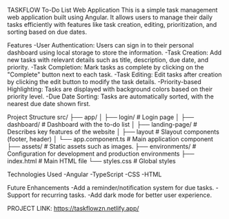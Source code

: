 TASKFLOW
To-Do List Web Application
This is a simple task management web application built using Angular. It allows users to manage their daily tasks efficiently with features like task creation, editing, prioritization, and sorting based on due dates.

Features
-User Authentication: Users can sign in to their personal dashboard using local storage to store the information.
-Task Creation: Add new tasks with relevant details such as title, description, due date, and priority.
-Task Completion: Mark tasks as complete by clicking on the "Complete" button next to each task.
-Task Editing: Edit tasks after creation by clicking the edit button to modify the task details.
-Priority-based Highlighting: Tasks are displayed with background colors based on their priority level.
-Due Date Sorting: Tasks are automatically sorted, with the nearest due date shown first.

Project Structure
src/
├── app/
│ ├── login/ # Login page
│ ├── dashboard/ # Dashboard with the to-do list
│ ├── landing-page/ # Describes key features of the website
│ ├── layout # Slayout components (footer, header)
│ └── app.component.ts # Main application component
├── assets/ # Static assets such as images.
├── environments/ # Configuration for development and production environments
├── index.html # Main HTML file
└── styles.css # Global styles

Technologies Used
-Angular
-TypeScript
-CSS
-HTML

Future Enhancements
-Add a reminder/notification system for due tasks.
-Support for recurring tasks.
-Add dark mode for better user experience.

PROJECT LINK:
https://taskflowzn.netlify.app/
